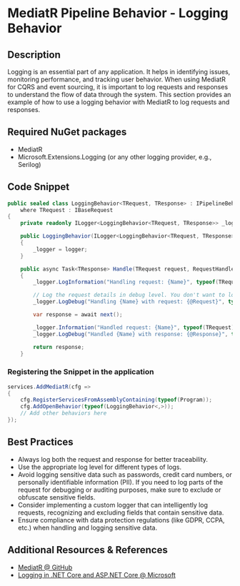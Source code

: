 # MediatR Pipeline Behavior - Logging Behavior

## Description

Logging is an essential part of any application. It helps in identifying issues, monitoring performance, and tracking user behavior. When using MediatR for CQRS and event sourcing, it is important to log requests and responses to understand the flow of data through the system. This section provides an example of how to use a logging behavior with MediatR to log requests and responses.

## Required NuGet packages

- MediatR
- Microsoft.Extensions.Logging (or any other logging provider, e.g., Serilog)

## Code Snippet

```csharp
public sealed class LoggingBehavior<TRequest, TResponse> : IPipelineBehavior<TRequest, TResponse>
    where TRequest : IBaseRequest
{
    private readonly ILogger<LoggingBehavior<TRequest, TResponse>> _logger;

    public LoggingBehavior(ILogger<LoggingBehavior<TRequest, TResponse>> logger)
    {
        _logger = logger;
    }

    public async Task<TResponse> Handle(TRequest request, RequestHandlerDelegate<TResponse> next, CancellationToken cancellationToken)
    {
        _logger.LogInformation("Handling request: {Name}", typeof(TRequest).Name);

        // Log the request details in debug level. You don't want to log sensitive data in production, i.e., passwords, credit card numbers, etc.
        _logger.LogDebug("Handling {Name} with request: {@Request}", typeof(TRequest).Name, request);

        var response = await next();

        _logger.Information("Handled request: {Name}", typeof(TRequest).Name);
        _logger.LogDebug("Handled {Name} with response: {@Response}", typeof(TRequest).Name, response);

        return response;
    }
```

### Registering the Snippet in the application

```csharp
services.AddMediatR(cfg =>
{
    cfg.RegisterServicesFromAssemblyContaining(typeof(Program));
    cfg.AddOpenBehavior(typeof(LoggingBehavior<,>));
    // Add other behaviors here
});
```

## Best Practices

- Always log both the request and response for better traceability.
- Use the appropriate log level for different types of logs.
- Avoid logging sensitive data such as passwords, credit card numbers, or personally identifiable information (PII). If you need to log parts of the request for debugging or auditing purposes, make sure to exclude or obfuscate sensitive fields.
- Consider implementing a custom logger that can intelligently log requests, recognizing and excluding fields that contain sensitive data.
- Ensure compliance with data protection regulations (like GDPR, CCPA, etc.) when handling and logging sensitive data.

## Additional Resources & References

- [MediatR @ GitHub](https://github.com/jbogard/MediatR)
- [Logging in .NET Core and ASP.NET Core @ Microsoft](https://docs.microsoft.com/en-us/aspnet/core/fundamentals/logging/?view=aspnetcore-8.0)
